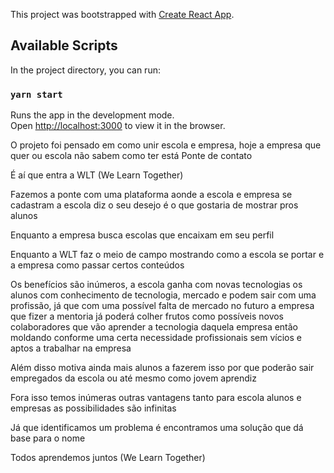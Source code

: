 This project was bootstrapped with [Create React App](https://github.com/facebook/create-react-app).

## Available Scripts

In the project directory, you can run:

### `yarn start`

Runs the app in the development mode.<br />
Open [http://localhost:3000](http://localhost:3000) to view it in the browser.

O projeto foi pensado em como unir escola e empresa, hoje a empresa que quer ou escola não sabem como ter está Ponte de contato 

É aí que entra a WLT (We Learn Together)

Fazemos a ponte com uma plataforma aonde a escola e empresa se cadastram a escola diz o seu desejo é o que gostaria de mostrar pros alunos

Enquanto a empresa busca escolas que encaixam em seu perfil 

Enquanto a WLT faz o meio de campo mostrando como a escola se portar e a empresa como passar certos conteúdos 

Os benefícios são inúmeros, a escola ganha com novas tecnologias os alunos com conhecimento de tecnologia, mercado e podem sair com uma profissão, já que com uma possível falta de mercado no futuro a empresa que fizer a mentoria já poderá colher frutos como possíveis novos colaboradores que vão aprender a tecnologia daquela empresa então moldando conforme uma certa necessidade profissionais sem vícios e aptos a trabalhar na empresa 

Além disso motiva ainda mais alunos a fazerem isso por que poderão sair empregados da escola ou até mesmo como jovem aprendiz 

Fora isso temos inúmeras outras vantagens tanto para escola alunos e empresas as possibilidades são infinitas 

Já que identificamos um problema é encontramos uma solução que dá base para o nome 

Todos aprendemos juntos (We Learn Together)
